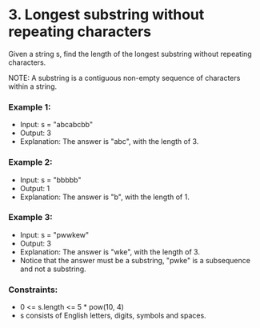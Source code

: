 # 3. Longest substring without repeating characters

Given a string s, find the length of the longest substring without repeating characters.

NOTE: A substring is a contiguous non-empty sequence of characters within a string.


### Example 1:

* Input: s = "abcabcbb"
* Output: 3
* Explanation: The answer is "abc", with the length of 3.


### Example 2:

* Input: s = "bbbbb"
* Output: 1
* Explanation: The answer is "b", with the length of 1.


### Example 3:

* Input: s = "pwwkew"
* Output: 3
* Explanation: The answer is "wke", with the length of 3.
* Notice that the answer must be a substring, "pwke" is a subsequence and not a substring.


### Constraints:
* 0 <= s.length <= 5 * pow(10, 4)
* s consists of English letters, digits, symbols and spaces.
